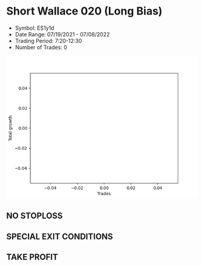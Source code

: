 # Short Wallace 020 (Long Bias)
- Symbol: ES1y1d
- Date Range: 07/19/2021 - 07/08/2022
- Trading Period: 7:20-12:30
- Number of Trades: 0

![Plot](ShortWallace020ES1y1d(LongBias).png)
## NO STOPLOSS









## SPECIAL EXIT CONDITIONS 


## TAKE PROFIT









